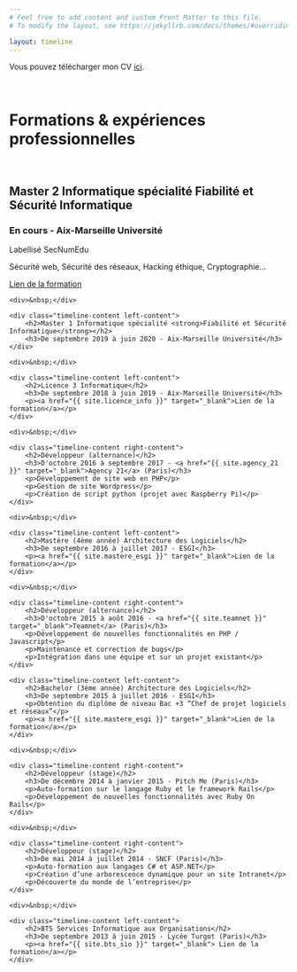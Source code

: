 ```yaml
---
# Feel free to add content and custom Front Matter to this file.
# To modify the layout, see https://jekyllrb.com/docs/themes/#overriding-theme-defaults

layout: timeline
---
```


Vous pouvez télécharger mon CV <a href="{{ '/assets/docs/CV_Quentin Fougereau.pdf' }}" target="_blank">ici</a>.

&nbsp;

# Formations & expériences professionnelles

&nbsp; 

<div class="timeline">
	<div class="timeline-content left-content">
		<h2>Master 2 Informatique spécialité <strong>Fiabilité et Sécurité Informatique</strong></h2>
		<h3>En cours - Aix-Marseille Université</h3>
		<p>Labellisé SecNumEdu</p>
		<p>Sécurité web, Sécurité des réseaux, Hacking éthique, Cryptographie…</p>
		<p><a href="{{ site.master_fsi }}" target="_blank">Lien de la formation</a></p>
	</div>
	
	<div>&nbsp;</div>
	
	<div class="timeline-content left-content">
		<h2>Master 1 Informatique spécialité <strong>Fiabilité et Sécurité Informatique</strong></h2>
		<h3>De septembre 2019 à juin 2020 - Aix-Marseille Université</h3>
	</div>
	
	<div>&nbsp;</div>
	
	<div class="timeline-content left-content">
		<h2>Licence 3 Informatique</h2>
		<h3>De septembre 2018 à juin 2019 - Aix-Marseille Université</h3>
		<p><a href="{{ site.licence_info }}" target="_blank">Lien de la formation</a></p>
	</div>
	
	<div>&nbsp;</div>
	
	<div class="timeline-content right-content">
		<h2>Développeur (alternance)</h2>
		<h3>D'octobre 2016 à septembre 2017 - <a href="{{ site.agency_21 }}" target="_blank">Agency 21</a> (Paris)</h3>
		<p>Développement de site web en PHP</p>
		<p>Gestion de site Wordpress</p>
		<p>Création de script python (projet avec Raspberry Pi)</p>
	</div>
	
	<div>&nbsp;</div>
	
	<div class="timeline-content left-content">
		<h2>Mastère (4ème année) Architecture des Logiciels</h2>
		<h3>De septembre 2016 à juillet 2017 - ESGI</h3>
		<p><a href="{{ site.mastere_esgi }}" target="_blank">Lien de la formation</a></p>
	</div>
	
	<div>&nbsp;</div>
	
	<div class="timeline-content right-content">
		<h2>Développeur (alternance)</h2>
		<h3>D'octobre 2015 à août 2016 - <a href="{{ site.teamnet }}" target="_blank">Teamnet</a> (Paris)</h3>
		<p>Développement de nouvelles fonctionnalités en PHP / Javascript</p>
		<p>Maintenance et correction de bugs</p>
        <p>Intégration dans une équipe et sur un projet existant</p>
	</div>
	
	<div class="timeline-content left-content">
		<h2>Bachelor (3ème année) Architecture des Logiciels</h2>
		<h3>De septembre 2015 à juillet 2016 - ESGI</h3>
		<p>Obtention du diplôme de niveau Bac +3 “Chef de projet logiciels et réseaux”</p>
		<p><a href="{{ site.mastere_esgi }}" target="_blank">Lien de la formation</a></p>
	</div>
	
	<div>&nbsp;</div>
	
	<div class="timeline-content right-content">
		<h2>Développeur (stage)</h2>
		<h3>De décembre 2014 à janvier 2015 - Pitch Me (Paris)</h3>
		<p>Auto-formation sur le langage Ruby et le framework Rails</p>
        <p>Développement de nouvelles fonctionnalités avec Ruby On Rails</p>
	</div>
	
	<div>&nbsp;</div>
	
	<div class="timeline-content right-content">
		<h2>Développeur (stage)</h2>
		<h3>De mai 2014 à juillet 2014 - SNCF (Paris)</h3>
		<p>Auto-formation aux langages C# et ASP.NET</p>
        <p>Création d’une arborescence dynamique pour un site Intranet</p>
        <p>Découverte du monde de l’entreprise</p>
	</div>
	
	<div>&nbsp;</div>
	
	<div class="timeline-content left-content">
		<h2>BTS Services Informatique aux Organisations</h2>
		<h3>De septembre 2013 à juin 2015 - Lycée Turgot (Paris)</h3>
		<p><a href="{{ site.bts_sio }}" target="_blank"> Lien de la formation</a></p>
	</div>
	
</div>

